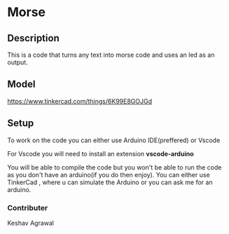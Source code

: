 # Morse

## Description
This is a code that turns any text into morse code and uses an led as an output.

## Model

https://www.tinkercad.com/things/6K99E8GOJGd

## Setup

To work on the code you can either use Arduino IDE(preffered) or Vscode 

For Vscode you will need to install an extension **vscode-arduino**

You will  be able to compile the code but you won't be able to run the code as you don't have an arduino(if you do then enjoy).
You can either use TinkerCad , where u can simulate the Arduino or you can ask me for an arduino.

### Contributer
Keshav Agrawal
